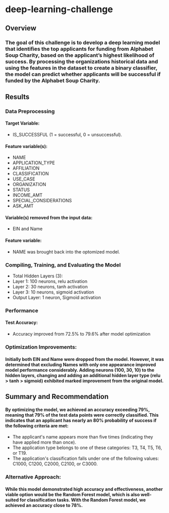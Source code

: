 # deep-learning-challenge

## Overview
### The goal of this challenge is to develop a deep learning model that identifies the top applicants for funding from Alphabet Soup Charity, based on the applicant’s highest likelihood of success. By processing the organizations historical data and using the features in the dataset to create a binary classifier, the model can predict whether applicants will be successful if funded by the Alphabet Soup Charity.
## Results

### Data Preprocessing

#### Target Variable: 
* IS_SUCCESSFUL (1 = successful, 0 = unsuccessful).

#### Feature variable(s):
* NAME
* APPLICATION_TYPE
* AFFILIATION
* CLASSIFICATION
* USE_CASE
* ORGANIZATION
* STATUS
* INCOME_AMT
* SPECIAL_CONSIDERATIONS
* ASK_AMT

#### Variable(s) removed from the input data: 
* EIN and Name 

#### Feature variable: 
* NAME was brought back into the optomized model.

### Compiling, Training, and Evaluating the Model
*	Total Hidden Layers (3):
  * Layer 1: 100 neurons, relu activation
  * Layer 2: 30 neurons, tanh activation
  * Layer 3: 10 neurons, sigmoid activation
*	Output Layer: 1 neuron, Sigmoid activation

### Performance
#### Test Accuracy: 
* Accuracy improved from 72.5% to 79.6% after model optimization

### Optimization Improvements: 
#### Initially both EIN and Name were dropped from the model. However, it was determined that excluding Names with only one appearance improved model performance considerably. Adding neurons (100, 30, 10) to the hidden layers, changing and adding an additional hidden layer type (relu > tanh > sigmoid) exhibited marked improvement from the original model.

## Summary and Recommendation
#### By optimizing the model, we achieved an accuracy exceeding 79%, meaning that 79% of the test data points were correctly classified. This indicates that an applicant has nearly an 80% probability of success if the following criteria are met:
*	The applicant's name appears more than five times (indicating they have applied more than once).
*	The application type belongs to one of these categories: T3, T4, T5, T6, or T19.
*	The application's classification falls under one of the following values: C1000, C1200, C2000, C2100, or C3000.

### Alternative Approach: 
#### While this model demonstrated high accuracy and effectiveness, another viable option would be the Random Forest model, which is also well-suited for classification tasks. With the Random Forest model, we achieved an accuracy close to 78%.

